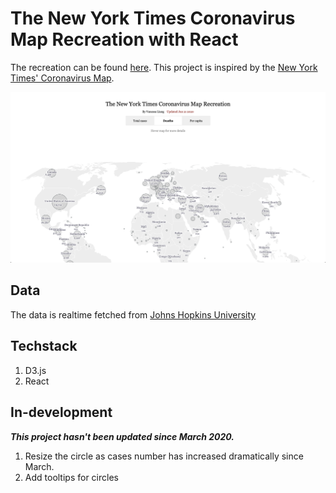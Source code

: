 # The New York Times Coronavirus Map Recreation with React

The recreation can be found [here](https://vanessaaleung.github.io/corona-map-react/). This project is inspired by the [New York Times' Coronavirus Map](https://www.nytimes.com/interactive/2020/world/coronavirus-maps.html).

<img src="screenshot.png" width="800px">

## Data
The data is realtime fetched from [Johns Hopkins University](https://github.com/CSSEGISandData/COVID-19)

## Techstack
1. D3.js
2. React

## In-development
***This project hasn't been updated since March 2020.***

1. Resize the circle as cases number has increased dramatically since March.
2. Add tooltips for circles
